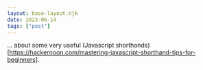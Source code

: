 ```yaml
---
layout: base-layout.njk
date: 2023-06-14
tags: ["post"]
---
```


... about some very useful (Javascript shorthands)[https://hackernoon.com/mastering-javascript-shorthand-tips-for-beginners].
